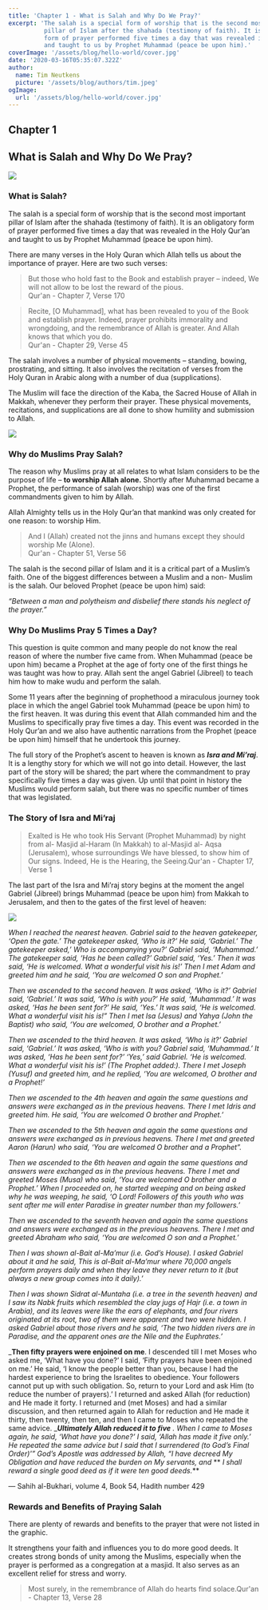 ```yaml
---
title: 'Chapter 1 - What is Salah and Why Do We Pray?'
excerpt: 'The salah is a special form of worship that is the second most important
          pillar of Islam after the shahada (testimony of faith). It is an obligatory
          form of prayer performed five times a day that was revealed in the Holy Qur’an
          and taught to us by Prophet Muhammad (peace be upon him).'
coverImage: '/assets/blog/hello-world/cover.jpg'
date: '2020-03-16T05:35:07.322Z'
author:
  name: Tim Neutkens
  picture: '/assets/blog/authors/tim.jpeg'
ogImage:
  url: '/assets/blog/hello-world/cover.jpg'
---
```


## Chapter 1


## What is Salah and Why Do We Pray?


![](https://www.mymasjid.ca/wp-content/uploads/2016/10/why-do-we-pray.png)

### What is Salah?


The salah is a special form of worship that is the second most important
pillar of Islam after the shahada (testimony of faith). It is an obligatory
form of prayer performed five times a day that was revealed in the Holy Qur’an
and taught to us by Prophet Muhammad (peace be upon him).

There are many verses in the Holy Quran which Allah tells us about the
importance of prayer. Here are two such verses:

> But those who hold fast to the Book and establish prayer – indeed, We will
> not allow to be lost the reward of the pious.  
>  Qur'an - Chapter 7, Verse 170

> Recite, [O Muhammad], what has been revealed to you of the Book and
> establish prayer. Indeed, prayer prohibits immorality and wrongdoing, and
> the remembrance of Allah is greater. And Allah knows that which you do.  
>  Qur'an - Chapter 29, Verse 45

The salah involves a number of physical movements – standing, bowing,
prostrating, and sitting. It also involves the recitation of verses from the
Holy Quran in Arabic along with a number of dua (supplications).

The Muslim will face the direction of the Kaba, the Sacred House of Allah in
Makkah, whenever they perform their prayer. These physical movements,
recitations, and supplications are all done to show humility and submission to
Allah.




![](https://www.mymasjid.ca/wp-content/uploads/2016/10/why-do-muslims-pray.png)


### Why do Muslims Pray Salah?


The reason why Muslims pray at all relates to what Islam considers to be the
purpose of life – **to worship Allah alone.** Shortly after Muhammad became a
Prophet, the performance of salah (worship) was one of the first commandments
given to him by Allah.

Allah Almighty tells us in the Holy Qur’an that mankind was only created for
one reason: to worship Him.

> And I (Allah) created not the jinns and humans except they should worship Me
> (Alone).  
>  Qur'an - Chapter 51, Verse 56

The salah is the second pillar of Islam and it is a critical part of a
Muslim’s faith. One of the biggest differences between a Muslim and a non-
Muslim is the salah. Our beloved Prophet (peace be upon him) said:

_“Between a man and polytheism and disbelief there stands his neglect of the
prayer.”_

### Why Do Muslims Pray 5 Times a Day?


This question is quite common and many people do not know the real reason of
where the number five came from. When Muhammad (peace be upon him) became a
Prophet at the age of forty one of the first things he was taught was how to
pray. Allah sent the angel Gabriel (Jibreel) to teach him how to make wudu and
perform the salah.

Some 11 years after the beginning of prophethood a miraculous journey took
place in which the angel Gabriel took Muhammad (peace be upon him) to the
first heaven. It was during this event that Allah commanded him and the
Muslims to specifically pray five times a day. This event was recorded in the
Holy Qur’an and we also have authentic narrations from the Prophet (peace be
upon him) himself that he undertook this journey.

The full story of the Prophet’s ascent to heaven is known as _**Isra and
Mi’raj**_. It is a lengthy story for which we will not go into detail.
However, the last part of the story will be shared; the part where the
commandment to pray specifically five times a day was given. Up until that
point in history the Muslims would perform salah, but there was no specific
number of times that was legislated.

### The Story of Isra and Mi’raj



> Exalted is He who took His Servant (Prophet Muhammad) by night from al-
> Masjid al-Haram (In Makkah) to al-Masjid al- Aqsa (Jerusalem), whose
> surroundings We have blessed, to show him of Our signs. Indeed, He is the
> Hearing, the Seeing.Qur'an - Chapter 17, Verse 1




The last part of the Isra and Mi’raj story begins at the moment the angel
Gabriel (Jibreel) brings Muhammad (peace be upon him) from Makkah to
Jerusalem, and then to the gates of the first level of heaven:

![](https://www.mymasjid.ca/wp-content/uploads/2016/10/Makkah_to_Jerusalem_Isra_Miraj-1.png)

_When I reached the nearest heaven. Gabriel said to the heaven gatekeeper,
‘Open the gate.’ The gatekeeper asked, ‘Who is it?’ He said, ‘Gabriel.’ The
gatekeeper asked,’ Who is accompanying you?’ Gabriel said, ‘Muhammad.’ The
gatekeeper said, ‘Has he been called?’ Gabriel said, ‘Yes.’ Then it was said,
‘He is welcomed. What a wonderful visit his is!’ Then I met Adam and greeted
him and he said, ‘You are welcomed O son and Prophet.’_

_Then we ascended to the second heaven. It was asked, ‘Who is it?’ Gabriel
said, ‘Gabriel.’ It was said, ‘Who is with you?’ He said, ‘Muhammad.’ It was
asked, ‘Has he been sent for?’ He said, ‘Yes.’ It was said, ‘He is welcomed.
What a wonderful visit his is!” Then I met Isa (Jesus) and Yahya (John the
Baptist) who said, ‘You are welcomed, O brother and a Prophet.’_

_Then we ascended to the third heaven. It was asked, ‘Who is it?’ Gabriel
said, ‘Gabriel.’ It was asked, ‘Who is with you? Gabriel said, ‘Muhammad.’ It
was asked, ‘Has he been sent for?’ ‘Yes,’ said Gabriel. ‘He is welcomed. What
a wonderful visit his is!’ (The Prophet added:). There I met Joseph (Yusuf)
and greeted him, and he replied, ‘You are welcomed, O brother and a Prophet!’_

_Then we ascended to the 4th heaven and again the same questions and answers
were exchanged as in the previous heavens. There I met Idris and greeted him.
He said, ‘You are welcomed O brother and Prophet.’_

_Then we ascended to the 5th heaven and again the same questions and answers
were exchanged as in previous heavens. There I met and greeted Aaron (Harun)
who said, ‘You are welcomed O brother and a Prophet”._

_Then we ascended to the 6th heaven and again the same questions and answers
were exchanged as in the previous heavens. There I met and greeted Moses
(Musa) who said, ‘You are welcomed O brother and a Prophet.’ When I proceeded
on, he started weeping and on being asked why he was weeping, he said, ‘O
Lord! Followers of this youth who was sent after me will enter Paradise in
greater number than my followers.’_

_Then we ascended to the seventh heaven and again the same questions and
answers were exchanged as in the previous heavens. There I met and greeted
Abraham who said, ‘You are welcomed O son and a Prophet.’_

_Then I was shown al-Bait al-Ma’mur (i.e. God’s House). I asked Gabriel about
it and he said, This is al-Bait al-Ma’mur where 70,000 angels perform prayers
daily and when they leave they never return to it (but always a new group
comes into it daily).’_

_Then I was shown Sidrat al-Muntaha (i.e. a tree in the seventh heaven) and I
saw its Nabk fruits which resembled the clay jugs of Hajr (i.e. a town in
Arabia), and its leaves were like the ears of elephants, and four rivers
originated at its root, two of them were apparent and two were hidden. I asked
Gabriel about those rivers and he said, ‘The two hidden rivers are in
Paradise, and the apparent ones are the Nile and the Euphrates.’_

_**Then fifty prayers were enjoined on me**. I descended till I met Moses who
asked me, ‘What have you done?’ I said, ‘Fifty prayers have been enjoined on
me.’ He said, ‘I know the people better than you, because I had the hardest
experience to bring the Israelites to obedience. Your followers cannot put up
with such obligation. So, return to your Lord and ask Him (to reduce the
number of prayers).’ I returned and asked Allah (for reduction) and He made it
forty. I returned and (met Moses) and had a similar discussion, and then
returned again to Allah for reduction and He made it thirty, then twenty, then
ten, and then I came to Moses who repeated the same advice. _**_Ultimately
Allah reduced it to five_** _. When I came to Moses again, he said, ‘What have
you done?’ I said, ‘Allah has made it five only.’ He repeated the same advice
but I said that I surrendered (to God’s Final Order)'” God’s Apostle was
addressed by Allah, “I have decreed My Obligation and have reduced the burden
on My servants, and_ ** _I shall reward a single good deed as if it were ten
good deeds._**

— Sahih al-Bukhari, volume 4, Book 54, Hadith number 429



### Rewards and Benefits of Praying Salah

There are plenty of rewards and benefits to the prayer that were not listed in
the graphic.

It strengthens your faith and influences you to do more good deeds. It creates
strong bonds of unity among the Muslims, especially when the prayer is
performed as a congregation at a masjid. It also serves as an excellent relief
for stress and worry.

> Most surely, in the remembrance of Allah do hearts find solace.Qur'an -
> Chapter 13, Verse 28

